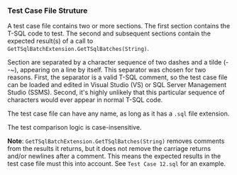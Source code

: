 ﻿### Test Case File Struture

A test case file contains two or more sections.  The first section contains the T-SQL code to test.  The second and subsequent sections contain the expected result(s) of a call to `GetTSqlBatchExtension.GetTSqlBatches(String)`.

Section are separated by a character sequence of two dashes and a tilde (--~), appearing on a line by itself.  This separator was chosen for two reasons.  First, the separator is a valid T-SQL comment, so the test case file can be loaded and edited in Visual Studio (VS) or SQL Server Management Studio (SSMS).  Second, it's highly unlikely that this particular sequence of characters would ever appear in normal T-SQL code.

The test case file can have any name, as long as it has a `.sql` file extension.

The test comparison logic is case-insensitive.

**Note**: `GetTSqlBatchExtension.GetTSqlBatches(String)` removes comments from the results it returns, but it does not remove the carriage returns and/or newlines after a comment.  This means the expected results in the test case file must this into account. See `Test Case 12.sql` for an example.



